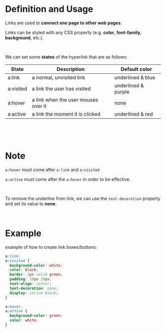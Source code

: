 # Definition and Usage

Links are used to **connect one page to other web pages**.

Links can be styled with any CSS property (e.g. **color**, **font-family**, **background**, etc.).

&nbsp;

We can set some **states** of the hyperlink that are as follows:

| State     | Description                         | Default color       |
| --------- | ----------------------------------- | ------------------- |
| a:link    | a normal, unvisited link            | underlined & blue   |
| a:visited | a link the user has visited         | underlined & purple |
| a:hover   | a link when the user mouses over it | none                |
| a:active  | a link the moment it is clicked     | underlined & red    |

&nbsp;

&nbsp;

# Note

`a:hover` must come after `a:link` and `a:visited`

`a:active` must come after the `a:hover` in order to be effective.

&nbsp;

To remove the underline from link, we can use the `text-decoration` property and set its value to **none**.

&nbsp;
&nbsp;

# Example

example of how to create link boxes/buttons:

```css
a:link,
a:visited {
  background-color: white;
  color: black;
  border: 2px solid green;
  padding: 10px 20px;
  text-align: center;
  text-decoration: none;
  display: inline-block;
}

a:hover,
a:active {
  background-color: green;
  color: white;
}
```

&nbsp;
